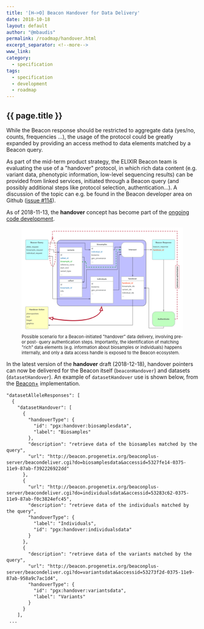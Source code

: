 ```yaml
---
title: '[H—>O] Beacon Handover for Data Delivery'
date: 2018-10-18
layout: default
author: "@mbaudis"
permalink: /roadmap/handover.html
excerpt_separator: <!--more-->
www_link:
category:
  - specification
tags:
  - specification
  - development
  - roadmap
---
```


## {{ page.title }}

While the Beacon response should be restricted to aggregate data (yes/no, counts, frequencies ...), the usage of the protocol could be greatly expanded by providing an access method to data elements matched by a Beacon query.

As part of the mid-term product strategy, the ELIXIR Beacon team is evaluating the use of a "handover" protocol, in which rich data content (e.g. variant data, phenotypic information, low-level sequencing results) can be provided from linked services, initiated through a Beacon query (and possibly additional steps like protocol selection, authentication...). A discussion of the topic can e.g. be found in the Beacon developer area on Github ([issue #114](https://github.com/ga4gh-beacon/specification/issues/114)).

As of 2018-11-13, the __handover__ concept has become part of the [ongoing code development](https://github.com/ga4gh-beacon/specification/pull/230/files).

<figure>
<img src="/assets/img/beacon-query-handover-schema.png" style="width: 520px;" />
  <figcaption style="font-size: 0.8em;">Possible scenario for a Beacon-initiated "handover" data delivery, involving pre- or post- query authentication steps. Importantly, the identification of matching "rich" data elements (e.g. information about biosamples or individuals) happens internally, and only a data access handle is exposed to the Beacon ecosystem.</figcaption>
</figure>

<!--more-->

In the latest version of the __handover__ draft (2018-12-18), handover pointers can now be delivered for the Beacon itself (`beaconHandover`) and datasets (`datasetHandover`). An example of `datasetHandover` use is shown below, from the [Beacon+](http://beacon.progenetix.org) implementation.

```
"datasetAlleleResponses": [
  {
    "datasetHandover": [
      {
        "handoverType": {
          "id": "pgx:handover:biosamplesdata",
          "label": "Biosamples"
        },
        "description": "retrieve data of the biosamples matched by the query",
        "url": "http://beacon.progenetix.org/beaconplus-server/beacondeliver.cgi?do=biosamplesdata&accessid=5327fe14-0375-11e9-87ab-f392226922dd"
      },
      {
        "url": "http://beacon.progenetix.org/beaconplus-server/beacondeliver.cgi?do=individualsdata&accessid=53283c62-0375-11e9-87ab-f0c3824efc45",
        "description": "retrieve data of the individuals matched by the query",
        "handoverType": {
          "label": "Individuals",
          "id": "pgx:handover:individualsdata"
        }
      },
      {
        "description": "retrieve data of the variants matched by the query",
        "url": "http://beacon.progenetix.org/beaconplus-server/beacondeliver.cgi?do=variantsdata&accessid=53273f2d-0375-11e9-87ab-958a9c7ac1d4",
        "handoverType": {
          "id": "pgx:handover:variantsdata",
          "label": "Variants"
        }
      }
    ],
 ...
```
